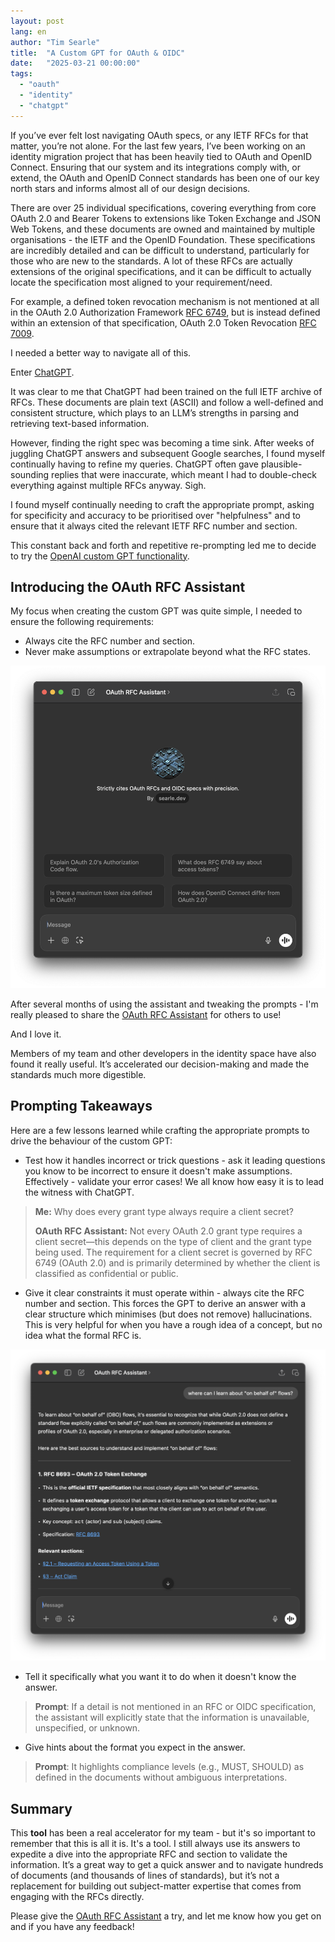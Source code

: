 ```yaml
---
layout: post
lang: en
author: "Tim Searle"
title:  "A Custom GPT for OAuth & OIDC"
date:   "2025-03-21 00:00:00"
tags:
  - "oauth"
  - "identity"
  - "chatgpt"
---
```


If you’ve ever felt lost navigating OAuth specs, or any IETF RFCs for that matter, you’re not alone. For the last few years, I’ve been working on an identity migration project that has been heavily tied to OAuth and OpenID Connect. Ensuring that our system and its integrations comply with, or extend, the OAuth and OpenID Connect standards has been one of our key north stars and informs almost all of our design decisions.

There are over 25 individual specifications, covering everything from core OAuth 2.0 and Bearer Tokens to extensions like Token Exchange and JSON Web Tokens, and these documents are owned and maintained by multiple organisations - the IETF and the OpenID Foundation. These specifications are incredibly detailed and can be difficult to understand, particularly for those who are new to the standards. A lot of these RFCs are actually extensions of the original specifications, and it can be difficult to actually locate the specification most aligned to your requirement/need. 

For example, a defined token revocation mechanism is not mentioned at all in the OAuth 2.0 Authorization Framework [RFC 6749](https://datatracker.ietf.org/doc/html/rfc6749), but is instead defined within an extension of that specification, OAuth 2.0 Token Revocation [RFC 7009](https://datatracker.ietf.org/doc/html/rfc7009). 

I needed a better way to navigate all of this.

Enter [ChatGPT](https://chatgpt.com). 

It was clear to me that ChatGPT had been trained on the full IETF archive of RFCs. These documents are plain text (ASCII) and follow a well-defined and consistent structure, which plays to an LLM’s strengths in parsing and retrieving text-based information.

However, finding the right spec was becoming a time sink. After weeks of juggling ChatGPT answers and subsequent Google searches, I found myself continually having to refine my queries. ChatGPT often gave plausible-sounding replies that were inaccurate, which meant I had to double-check everything against multiple RFCs anyway. Sigh.

I found myself continually needing to craft the appropriate prompt, asking for specificity and accuracy to be prioritised over "helpfulness" and to ensure that it always cited the relevant IETF RFC number and section.

This constant back and forth and repetitive re-prompting led me to decide to try the [OpenAI custom GPT functionality](https://openai.com/index/introducing-gpts/).

## Introducing the OAuth RFC Assistant

My focus when creating the custom GPT was quite simple, I needed to ensure the following requirements:

- Always cite the RFC number and section.
- Never make assumptions or extrapolate beyond what the RFC states.

![OAuth RFC Assistant](/assets/images/oauth-assistant.png)

After several months of using the assistant and tweaking the prompts - I'm really pleased to share the [OAuth RFC Assistant](https://chatgpt.com/g/g-6731ea7a6678819082e7127e495a3b3a-oauth-rfc-assistant) for others to use!

And I love it. 

Members of my team and other developers in the identity space have also found it really useful. It’s accelerated our decision-making and made the standards much more digestible.

## Prompting Takeaways

Here are a few lessons learned while crafting the appropriate prompts to drive the behaviour of the custom GPT:

- Test how it handles incorrect or trick questions - ask it leading questions you know to be incorrect to ensure it doesn't make assumptions. Effectively - validate your error cases! We all know how easy it is to lead the witness with ChatGPT.

> **Me:** Why does every grant type always require a client secret?
> 
> **OAuth RFC Assistant:** Not every OAuth 2.0 grant type requires a client secret—this depends on the type of client and the grant type being used. The requirement for a client secret is governed by RFC 6749 (OAuth 2.0) and is primarily determined by whether the client is classified as confidential or public.

- Give it clear constraints it must operate within - always cite the RFC number and section. This forces the GPT to derive an answer with a clear structure which minimises (but does not remove) hallucinations. This is very helpful for when you have a rough idea of a concept, but no idea what the formal RFC is.

![On-behalf-of](/assets/images/on-behalf.png)

- Tell it specifically what you want it to do when it doesn't know the answer.

> **Prompt**: If a detail is not mentioned in an RFC or OIDC specification, the assistant will explicitly state that the information is unavailable, unspecified, or unknown.

- Give hints about the format you expect in the answer.

> **Prompt**: It highlights compliance levels (e.g., MUST, SHOULD) as defined in the documents without ambiguous interpretations.

## Summary

This **tool** has been a real accelerator for my team - but it's so important to remember that this is all it is. It's a tool. I still always use its answers to expedite a dive into the appropriate RFC and section to validate the information. It’s a great way to get a quick answer and to navigate hundreds of documents (and thousands of lines of standards), but it’s not a replacement for building out subject-matter expertise that comes from engaging with the RFCs directly.

Please give the [OAuth RFC Assistant](https://chatgpt.com/g/g-6731ea7a6678819082e7127e495a3b3a-oauth-rfc-assistant) a try, and let me know how you get on and if you have any feedback!
